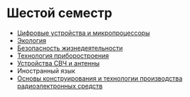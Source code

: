 # Шестой семестр

* [Цифровые устройства и микропроцессоры]()
* [Экология]()
* [Безопасность жизнедеятельности]()
* [Технология приборостроения]()
* [Устройства СВЧ и антенны]()
* Иностранный язык
* [Основы конструирования и технологии производства радиоэлектронных средств]()
